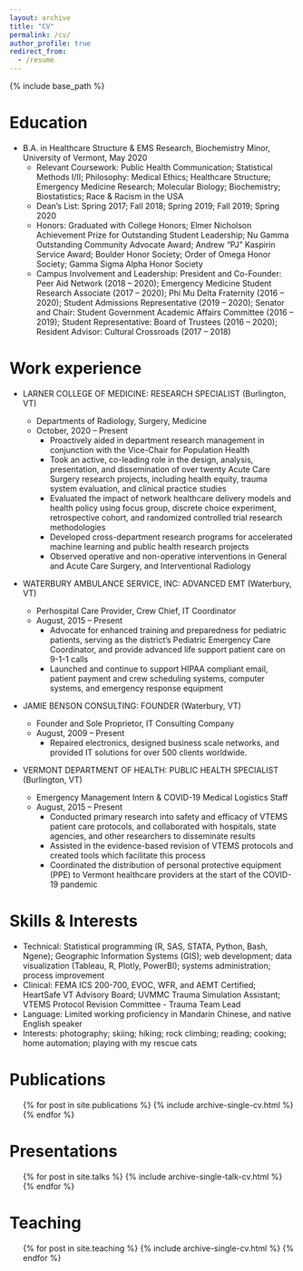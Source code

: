 ```yaml
---
layout: archive
title: "CV"
permalink: /cv/
author_profile: true
redirect_from:
  - /resume
---
```


{% include base_path %}

Education
======
* B.A. in Healthcare Structure & EMS Research, Biochemistry Minor, University of Vermont, May 2020
  * Relevant Coursework: Public Health Communication; Statistical Methods I/II; Philosophy: Medical Ethics; Healthcare Structure; Emergency Medicine Research; Molecular Biology; Biochemistry; Biostatistics; Race & Racism in the USA
  * Dean’s List: Spring 2017; Fall 2018; Spring 2019; Fall 2019; Spring 2020
  * Honors: Graduated with College Honors; Elmer Nicholson Achievement Prize for Outstanding Student Leadership; Nu Gamma Outstanding Community Advocate Award; Andrew “PJ” Kaspirin Service Award; Boulder Honor Society; Order of Omega Honor Society; Gamma Sigma Alpha Honor Society
  * Campus Involvement and Leadership: President and Co-Founder: Peer Aid Network (2018 – 2020); Emergency Medicine Student Research Associate (2017 – 2020); Phi Mu Delta Fraternity (2016 – 2020); Student Admissions Representative (2019 – 2020); Senator and Chair: Student Government Academic Affairs Committee (2016 – 2019); Student Representative: Board of Trustees (2016 – 2020); Resident Advisor: Cultural Crossroads (2017 – 2018)

Work experience
======  
* LARNER COLLEGE OF MEDICINE: RESEARCH SPECIALIST (Burlington, VT)
  * Departments of Radiology, Surgery, Medicine
  * October, 2020 – Present
    * Proactively aided in department research management in conjunction with the Vice-Chair for Population Health
    * Took an active, co-leading role in the design, analysis, presentation, and dissemination of over twenty Acute Care Surgery research projects, including health equity, trauma system evaluation, and clinical practice studies
    * Evaluated the impact of network healthcare delivery models and health policy using focus group, discrete choice experiment, retrospective cohort, and randomized controlled trial research methodologies
    * Developed cross-department research programs for accelerated machine learning and public health research projects
    * Observed operative and non-operative interventions in General and Acute Care Surgery, and Interventional Radiology

* WATERBURY AMBULANCE SERVICE, INC: ADVANCED EMT (Waterbury, VT)
  * Perhospital Care Provider, Crew Chief, IT Coordinator
  * August, 2015 – Present 
    * Advocate for enhanced training and preparedness for pediatric patients, serving as the district’s Pediatric Emergency Care Coordinator, and provide advanced life support patient care on 9-1-1 calls
    * Launched and continue to support HIPAA compliant email, patient payment and crew scheduling systems, computer systems, and emergency response equipment

* JAMIE BENSON CONSULTING: FOUNDER (Waterbury, VT)
  * Founder and Sole Proprietor, IT Consulting Company
  * August, 2009 – Present
    * Repaired electronics, designed business scale networks, and provided IT solutions for over 500 clients worldwide.

* VERMONT DEPARTMENT OF HEALTH: PUBLIC HEALTH SPECIALIST (Burlington, VT)
  * Emergency Management Intern & COVID-19 Medical Logistics Staff
  * August, 2015 – Present
    * Conducted primary research into safety and efficacy of VTEMS patient care protocols, and collaborated with hospitals, state agencies, and other researchers to disseminate results
    * Assisted in the evidence-based revision of VTEMS protocols and created tools which facilitate this process
    * Coordinated the distribution of personal protective equipment (PPE) to Vermont healthcare providers at the start of the COVID-19 pandemic

Skills & Interests
======
* Technical: Statistical programming (R, SAS, STATA, Python, Bash, Ngene); Geographic Information Systems (GIS); web development; data visualization (Tableau, R, Plotly, PowerBI); systems administration; process improvement
* Clinical: FEMA ICS 200-700, EVOC, WFR, and AEMT Certified; HeartSafe VT Advisory Board; UVMMC Trauma Simulation Assistant; VTEMS Protocol Revision Committee - Trauma Team Lead
* Language: Limited working proficiency in Mandarin Chinese, and native English speaker
* Interests: photography; skiing; hiking; rock climbing; reading; cooking; home automation; playing with my rescue cats


Publications
======
  <ul>{% for post in site.publications %}
    {% include archive-single-cv.html %}
  {% endfor %}</ul>
  
Presentations
======
  <ul>{% for post in site.talks %}
    {% include archive-single-talk-cv.html %}
  {% endfor %}</ul>
  
Teaching
======
  <ul>{% for post in site.teaching %}
    {% include archive-single-cv.html %}
  {% endfor %}</ul>